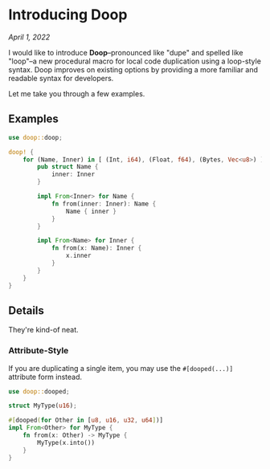 # Introducing Doop

_April 1, 2022_

I would like to introduce **Doop**–pronounced like "dupe" and spelled like "loop"–a new procedural
macro for local code duplication using a loop-style syntax. Doop improves on existing options by
providing a more familiar and readable syntax for developers.

Let me take you through a few examples.

## Examples

```rust
use doop::doop;

doop! {
    for (Name, Inner) in [ (Int, i64), (Float, f64), (Bytes, Vec<u8>) ] {
        pub struct Name {
            inner: Inner
        }

        impl From<Inner> for Name {
            fn from(inner: Inner): Name {
                Name { inner }
            }
        }

        impl From<Name> for Inner {
            fn from(x: Name): Inner {
                x.inner
            }
        }
    }
}
```

## Details

They're kind-of neat.

### Attribute-Style

If you are duplicating a single item, you may use the `#[dooped(...)]` attribute form instead.

```rust
use doop::dooped;

struct MyType(u16);

#[dooped(for Other in [u8, u16, u32, u64])]
impl From<Other> for MyType {
    fn from(x: Other) -> MyType {
        MyType(x.into())
    }
}
```
